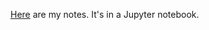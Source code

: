 [Here](https://github.com/vduong314159/notes-on-neural-networks/blob/master/notes-on-neural-nets.ipynb) are my notes. It's in a Jupyter notebook. 